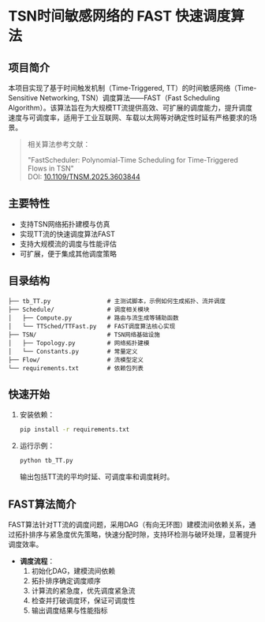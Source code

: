 # TSN时间敏感网络的 FAST 快速调度算法

## 项目简介

本项目实现了基于时间触发机制（Time-Triggered, TT）的时间敏感网络（Time-Sensitive Networking, TSN）调度算法——FAST（Fast Scheduling Algorithm）。该算法旨在为大规模TT流提供高效、可扩展的调度能力，提升调度速度与可调度率，适用于工业互联网、车载以太网等对确定性时延有严格要求的场景。

> 相关算法参考文献：
> 
> "FastScheduler: Polynomial-Time Scheduling for Time-Triggered Flows in TSN"  
> DOI: [10.1109/TNSM.2025.3603844](https://doi.org/10.1109/TNSM.2025.3603844)

## 主要特性
- 支持TSN网络拓扑建模与仿真
- 实现TT流的快速调度算法FAST
- 支持大规模流的调度与性能评估
- 可扩展，便于集成其他调度策略

## 目录结构
```
├── tb_TT.py                # 主测试脚本，示例如何生成拓扑、流并调度
├── Schedule/               # 调度相关模块
│   ├── Compute.py          # 路由与流生成等辅助函数
│   └── TTSched/TTFast.py   # FAST调度算法核心实现
├── TSN/                    # TSN网络基础设施
│   ├── Topology.py         # 网络拓扑建模
│   └── Constants.py        # 常量定义
├── Flow/                   # 流模型定义
└── requirements.txt        # 依赖包列表
```

## 快速开始
1. 安装依赖：
   ```bash
   pip install -r requirements.txt
   ```
2. 运行示例：
   ```bash
   python tb_TT.py
   ```
   输出包括TT流的平均时延、可调度率和调度耗时。

## FAST算法简介
FAST算法针对TT流的调度问题，采用DAG（有向无环图）建模流间依赖关系，通过拓扑排序与紧急度优先策略，快速分配时隙，支持环检测与破环处理，显著提升调度效率。

- **调度流程**：
  1. 初始化DAG，建模流间依赖
  2. 拓扑排序确定调度顺序
  3. 计算流的紧急度，优先调度紧急流
  4. 检查并打破调度环，保证可调度性
  5. 输出调度结果与性能指标
